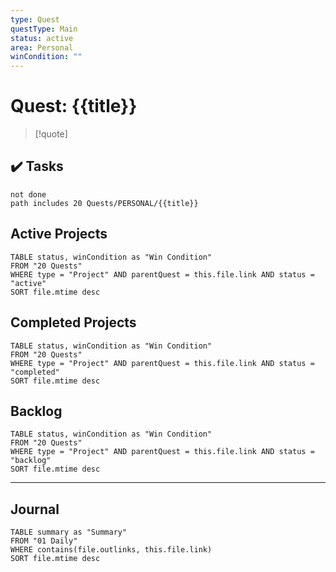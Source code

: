 ```yaml
---
type: Quest
questType: Main
status: active
area: Personal
winCondition: ""
---
```


# Quest: {{title}}

> [!quote]
> 

## ✔️ Tasks

```tasks
not done
path includes 20 Quests/PERSONAL/{{title}}
```

## Active Projects

```dataview
TABLE status, winCondition as "Win Condition"
FROM "20 Quests"
WHERE type = "Project" AND parentQuest = this.file.link AND status = "active"
SORT file.mtime desc
```

## Completed Projects

```dataview
TABLE status, winCondition as "Win Condition"
FROM "20 Quests"
WHERE type = "Project" AND parentQuest = this.file.link AND status = "completed"
SORT file.mtime desc
```


## Backlog

```dataview
TABLE status, winCondition as "Win Condition"
FROM "20 Quests"
WHERE type = "Project" AND parentQuest = this.file.link AND status = "backlog"
SORT file.mtime desc
```

---

## Journal

```dataview
TABLE summary as "Summary"
FROM "01 Daily"
WHERE contains(file.outlinks, this.file.link)
SORT file.mtime desc
```